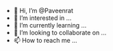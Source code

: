 - 👋 Hi, I’m @Paveenrat
- 👀 I’m interested in ...
- 🌱 I’m currently learning ...
- 💞️ I’m looking to collaborate on ...
- 📫 How to reach me ...

<!---
Paveenrat/Paveenrat is a ✨ special ✨ repository because its `README.md` (this file) appears on your GitHub profile.
You can click the Preview link to take a look at your changes.
--->
